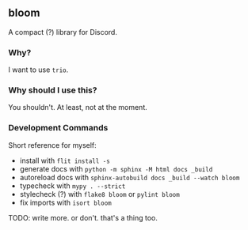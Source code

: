 ## bloom

A compact (?) library for Discord.

### Why?

I want to use `trio`.

### Why should I use this?

You shouldn't. At least, not at the moment.

### Development Commands

Short reference for myself:

- install with `flit install -s`
- generate docs with `python -m sphinx -M html docs _build`
- autoreload docs with `sphinx-autobuild docs _build --watch bloom`
- typecheck with `mypy . --strict`
- stylecheck (?) with `flake8 bloom` or `pylint bloom`
- fix imports with `isort bloom`

TODO: write more. or don't. that's a thing too.
